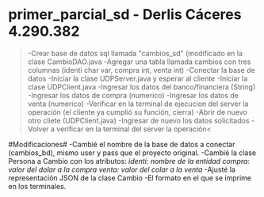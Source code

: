 # primer_parcial_sd - Derlis Cáceres 4.290.382
>-Crear base de datos sql llamada "cambios_sd" (modificado en la clase CambioDAO.java
-Agregar una tabla llamada cambios con tres columnas (identi char var, compra int, venta int)
-Conectar la base de datos
-Iniciar la clase UDPServer.java y esperar al cliente
-Iniciar la clase UDPClient.java
-Ingresar los datos del banco/financiera (String)
-Ingresar los datos de compra (numerico)
-Ingresar los datos de venta (numerico)
-Verificar en la terminal de ejecucion del server la operación
(el cliente ya cumplió su función, cierra)
-Abrir de nuevo otro cliete (UDPClient.java)
-Ingresar de nuevo los datos solicitados
-Volver a verificar en la terminal del server la operación<

#Modificaciones#
-Cambié el nombre de la base de datos a conectar (cambios_bd), mismo user y pass que el proyecto original.
-Cambié la clase Persona a Cambio con los atributos:
    *identi: nombre de la entidad*
    *compra: valor del dolar a la compra*
    *venta: valor del colar a la venta*
-Ajusté la representación JSON de la clase Cambio
-El formato en el que se imprime en los terminales.
